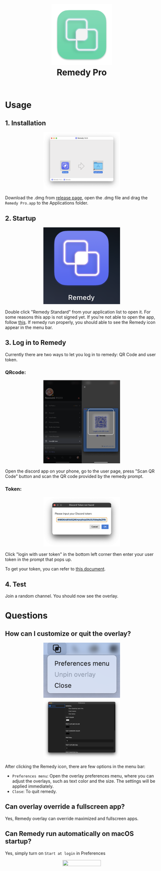 <h1 align="center">
  <a href="https://github.com/Naozumi520/discordOverlayMac"><img src="./src/icon/favicon.png" avtar_c_icon" width="200"></a>
  <br>
  Remedy Pro
  <br>
  <br>
</h1>

# Usage  

## 1. Installation  
<p align="center">
  <img style='height: 50%; width: 50%; object-fit: contain' src="src/img/Remedy_dmg.png" />
</p>

Download the .dmg from [release page](https://github.com/Naozumi520/Remedy/releases), open the .dmg file and drag the `Remedy Pro.app` to the Applications folder.  
  
## 2. Startup  
<p align="center">
  <img style='height: 50%; width: 50%; object-fit: contain' src="src/img/Remedy_ico.png" />
</p>

Double click "Remedy Standard" from your application list to open it. For some reasons this app is not signed yet. If you're not able to open the app, follow [this](https://support.apple.com/en-hk/guide/mac-help/mh40616/mac). If remedy run properly, you should able to see the Remedy icon appear in the menu bar.  

## 3. Log in to Remedy
Currently there are two ways to let you log in to remedy: QR Code and user token.
### QRcode: 
<p align="center">
  <img style='height: 50%; width: 50%; object-fit: contain' src="src/img/qr_step.png" />
</p>
Open the discord app on your phone, go to the user page, press "Scan QR Code" button and scan the QR code provided by the remedy prompt.

### Token:
<p align="center">
  <img style='height: 50%; width: 50%; object-fit: contain' src="src/img/token.png" />
</p>
Click "login with user token" in the bottom left corner then enter your user token in the prompt that pops up.  

To get your token, you can refer to [this document](https://github.com/aiko-chan-ai/discord.js-selfbot-v13#get-token-).  

## 4. Test  
Join a random channel. You should now see the overlay.  

# Questions

## How can I customize or quit the overlay?  
<p align="center">
  <img style='height: 50%; width: 50%; object-fit: contain' src="src/img/menu.png" />
  <img style='height: 50%; width: 50%; object-fit: contain' src="src/img/preferences.png" />
</p>

After clicking the Remedy icon, there are few options in the menu bar:   
- `Preferences menu`:
  Open the overlay preferences menu, where you can adjust the overlays, such as text color and the size. The settings will be applied immediately.
- `Close`:
  To quit remedy.

## Can overlay override a fullscreen app?  
Yes, Remedy overlay can override maximized and fullscreen apps.  

## Can Remedy run automatically on macOS startup?  
Yes, simply turn on `Start at login` in Preferences
<p align="center">
  <img style='height: 50%; width: 50%; object-fit: contain' src="https://user-images.githubusercontent.com/52615455/209567174-0bb68b13-b29c-48ca-aeb0-ade28a8f5b42.png"/>
</p>
